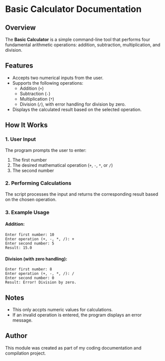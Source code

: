 # Basic Calculator Documentation

## Overview
The **Basic Calculator** is a simple command-line tool that performs four fundamental arithmetic operations: addition, subtraction, multiplication, and division.

## Features
- Accepts two numerical inputs from the user.
- Supports the following operations:
  - Addition (`+`)
  - Subtraction (`-`)
  - Multiplication (`*`)
  - Division (`/`), with error handling for division by zero.
- Displays the calculated result based on the selected operation.

## How It Works

### 1. User Input
The program prompts the user to enter:
1. The first number
2. The desired mathematical operation (`+`, `-`, `*`, or `/`)
3. The second number

### 2. Performing Calculations
The script processes the input and returns the corresponding result based on the chosen operation.

### 3. Example Usage
#### Addition:
```
Enter first number: 10
Enter operation (+, -, *, /): +
Enter second number: 5
Result: 15.0
```
#### Division (with zero handling):
```
Enter first number: 8
Enter operation (+, -, *, /): /
Enter second number: 0
Result: Error! Division by zero.
```

## Notes
- This only accpts numeric values for calculations.
- If an invalid operation is entered, the program displays an error message.

## Author
This module was created as part of my coding documentation and compilation project.

